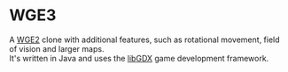 WGE3
====

A [WGE2](http://arisuonpaa.com/veryold/wge2.php) clone with additional features, such as rotational movement, field of vision and larger maps.  
It's written in Java and uses the [libGDX](http://libgdx.badlogicgames.com/) game development framework.